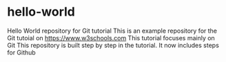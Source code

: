 # hello-world
Hello World repository for Git tutorial
This is an example repository for the Git tutoial on https://www.w3schools.com
This tutorial focuses mainly on Git
This repository is built step by step in the tutorial.
It now includes steps for Github
